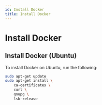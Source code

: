 ```yaml
---
id: Install Docker
title: Install Docker
---
```


# Install Docker

## Install Docker (Ubuntu)

To install Docker on Ubuntu, run the following:

```bash
sudo apt-get update
sudo apt-get install \
    ca-certificates \
    curl \
    gnupg \
    lsb-release
